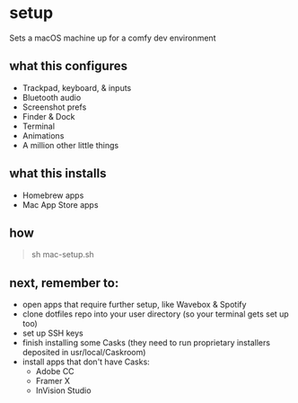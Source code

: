 # setup
Sets a macOS machine up for a comfy dev environment

## what this configures
* Trackpad, keyboard, & inputs
* Bluetooth audio
* Screenshot prefs
* Finder & Dock
* Terminal
* Animations
* A million other little things

## what this installs
* Homebrew apps
* Mac App Store apps

## how
> sh mac-setup.sh

## next, remember to:
* open apps that require further setup, like Wavebox & Spotify
* clone dotfiles repo into your user directory (so your terminal gets set up too)
* set up SSH keys
* finish installing some Casks (they need to run proprietary installers deposited in usr/local/Caskroom)
* install apps that don't have Casks:
    * Adobe CC
    * Framer X
    * InVision Studio
